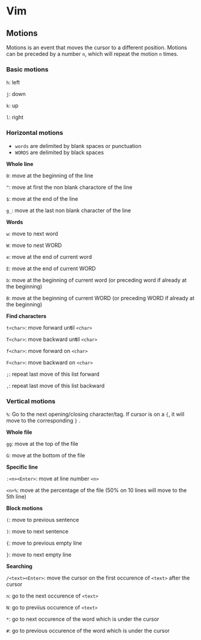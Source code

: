 # Vim

## Motions

Motions is an event that moves the cursor to a different position. Motions can be preceded by a number `n`, which will repeat the motion `n` times.

### Basic motions

`h`: left

`j`: down

`k`: up

`l`: right

### Horizontal motions

- `words` are delimited by blank spaces or punctuation
- `WORDS` are delimited by black spaces

**Whole line**

`0`: move at the beginning of the line

`^`: move at first the non blank charactore of the line

`$`: move at the end of the line

`g_`: move at the last non blank character of the line

**Words**

`w`: move to next word

`W`: move to nest WORD

`e`: move at the end of current word

`E`: move at the end of current WORD

`b`: move at the beginning of current word (or preceding word if already at the beginning)

`B`: move at the beginning of current WORD (or preceding WORD if already at the beginning)

**Find characters**

`t<char>`: move forward un**t**il `<char>`

`T<char>`: move backward un**t**il `<char>`

`f<char>`: move forward on `<char>`

`F<char>`: move backward on `<char>`

`;`: repeat last move of this list forward

`,`: repeat last move of this list backward

### Vertical motions

`%`: Go to the next opening/closing character/tag. If cursor is on a `{`, it will move to the corresponding `}` .

**Whole file**

`gg`: move at the top of the file

`G`: move at the bottom of the file

**Specific line**

`:<n><Enter>`: move at line number `<n>`

`<n>%`: move at the percentage of the file (50% on 10 lines will move to the 5th line)

**Block motions**

`(`: move to previous sentence

`)`: move to next sentence

`{`: move to previous empty line

`}`: move to next empty line

**Searching**

`/<text><Enter>`: move the cursor on the first occurence of `<text>` after the cursor

`n`: go to the next occurence of `<text>`

`N`: go to previius occurence of `<text>`

`*`: go to next occurence of the word which is under the cursor

`#`: go to previous occurence of the word which is under the cursor
